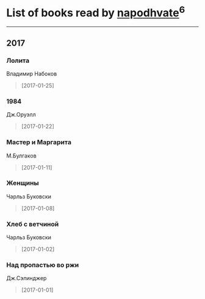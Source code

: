 # List of books read by [napodhvate](https://my.mail.ru/mail/vadimtykmakov/)<sup>6</sup>
---

## 2017

### Лолита
Владимир Набоков
> [2017-01-25] 


### 1984
Дж.Оруэлл
> [2017-01-22] 


### Мастер и Маргарита
М.Булгаков
> [2017-01-11] 


### Женщины
Чарльз Буковски
> [2017-01-08] 


### Хлеб с ветчиной
Чарльз Буковски
> [2017-01-02] 


### Над пропастью во ржи
Дж.Сэлинджер
> [2017-01-01] 



